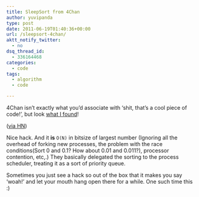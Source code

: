 ```yaml
---
title: SleepSort from 4Chan
author: yuvipanda
type: post
date: 2011-06-19T01:40:36+00:00
url: /sleepsort-4chan/
aktt_notify_twitter:
  - no
dsq_thread_id:
  - 336164468
categories:
  - code
tags:
  - algorithm
  - code

---
```

4Chan isn&#8217;t exactly what you&#8217;d associate with &#8216;shit, that&#8217;s a cool piece of code!&#8217;, but look [what I found][1]!

([via HN][2])



Nice hack. And it **is** `O(N)` in bitsize of largest number (Ignoring all the overhead of forking new processes, the problem with the race conditions(Sort 0 and 0.1? How about 0.01 and 0.011?), processor contention, etc,.) They basically delegated the sorting to the process scheduler, treating it as a sort of priority queue.

Sometimes you just see a hack so out of the box that it makes you say &#8216;woah!&#8217; and let your mouth hang open there for a while. One such time this :)

 [1]: http://dis.4chan.org/read/prog/1295544154
 [2]: http://news.ycombinator.com/item?id=2657277